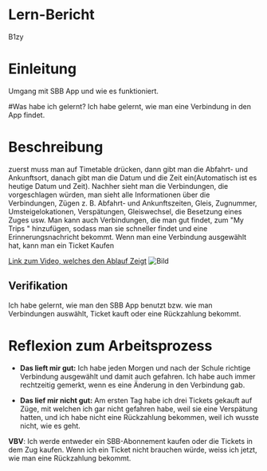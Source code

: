 # Lern-Bericht
B1zy

# Einleitung
Umgang mit SBB App und wie es funktioniert.

#Was habe ich gelernt?
Ich habe gelernt, wie man eine Verbindung in den App findet.

# Beschreibung
zuerst muss man auf Timetable drücken, dann gibt man die Abfahrt- und Ankunftsort, danach gibt man die Datum und die Zeit ein(Automatisch ist es heutige Datum und Zeit). Nachher sieht man die Verbindungen, die vorgeschlagen würden, man sieht alle Informationen über die Verbindungen, Zügen z. B. Abfahrt- und Ankunftszeiten, Gleis, Zugnummer, Umsteigelokationen, Verspätungen, Gleiswechsel, die Besetzung eines Zuges usw. Man kann auch Verbindungen, die man gut findet, zum "My Trips " hinzufügen, sodass man sie schneller findet und eine Erinnerungsnachricht bekommt. Wenn man eine Verbindung ausgewählt hat, kann man ein Ticket Kaufen

[Link zum Video, welches den Ablauf Zeigt](https://youtube.com/shorts/BPr9PB4qVWE?feature=share)
![Bild](https://imgur.com/gallery/Sikklvq)
## Verifikation

Ich habe gelernt, wie man den SBB App benutzt bzw. wie man Verbindungen auswählt, Ticket kauft oder eine Rückzahlung bekommt.


# Reflexion zum Arbeitsprozess

* **Das lieft mir gut:**
Ich habe jeden Morgen und nach der Schule richtige Verbindung ausgewählt und damit auch gefahren.
Ich habe auch immer rechtzeitig gemerkt, wenn es eine Änderung in den Verbindung gab.

 * **Das lief mir nicht gut:**
Am ersten Tag habe ich drei Tickets gekauft auf Züge, mit welchen ich gar nicht gefahren habe,
weil sie eine Verspätung hatten, und ich habe nicht eine Rückzahlung bekommen, weil ich wusste nicht, wie es geht.




**VBV**: 
Ich werde entweder ein SBB-Abonnement kaufen oder die Tickets in dem Zug kaufen. 
Wenn ich ein Ticket nicht brauchen würde, weiss ich jetzt, wie man eine Rückzahlung bekommt.
